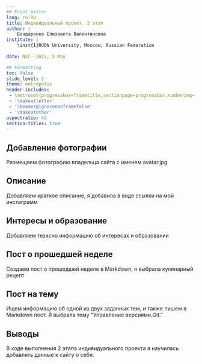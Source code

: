 ```yaml
---
## Front matter
lang: ru-RU
title: Индивидуальный проект. 2 этап
author: |
	Бондаренко Елизавета Валентиновна
institute: |
	\inst{1}RUDN University, Moscow, Russian Federation
	
date: NEC--2022, 5 May

## Formatting
toc: false
slide_level: 2
theme: metropolis
header-includes: 
 - \metroset{progressbar=frametitle,sectionpage=progressbar,numbering=fraction}
 - '\makeatletter'
 - '\beamer@ignorenonframefalse'
 - '\makeatother'
aspectratio: 43
section-titles: true
---
```


## Добавление фотографии 

Размещаем фотографию владельца сайта с именем avatar.jpg

## Описание

Добавляем краткое описание, я добавила в виде ссылки на мой инстаграмм

## Интересы и образование

Добавляем тезисно информацию об интересах и образовании

## Пост о прошедшей неделе

Создаем пост о прошедшей неделе в Markdown, я выбрала кулинарный рецепт

## Пост на тему

Ищем информацию об одной из двух заданных тем, и также пишем в Markdown пост. Я выбрала тему "Управление версиями.Git."

## Выводы

В ходе выполнения 2 этапа индивидуального проекта я научилась добавлять данные к сайту о себе.


